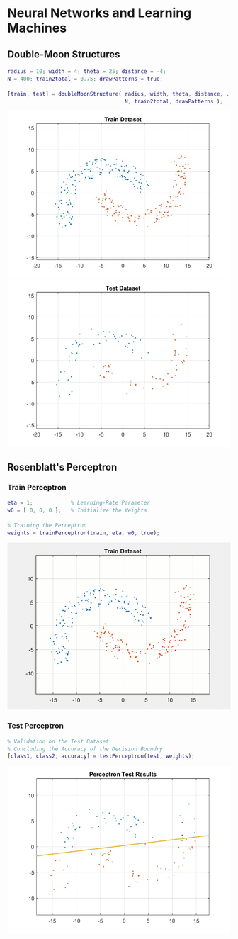 # Neural Networks and Learning Machines

## Double-Moon Structures
```matlab
radius = 10; width = 4; theta = 25; distance = -4;
N = 400; train2total = 0.75; drawPatterns = true;

[train, test] = doubleMoonStructure( radius, width, theta, distance, ...
                                     N, train2total, drawPatterns );
```
![Double-Moon Structure Train Dataset](.\Documentations\Figures\train-dataset.jpg "Double-Moon Structure Train Dataset")
![Double-Moon Structure Test Dataset](.\Documentations\Figures\test-dataset.jpg "Double-Moon Structure Test Dataset")

## Rosenblatt's Perceptron
### Train Perceptron
```matlab
eta = 1;            % Learning-Rate Parameter
w0 = [ 0, 0, 0 ];   % Initialize the Weights

% Training the Perceptron
weights = trainPerceptron(train, eta, w0, true);
```
![Train Perceptron](.\Documentations\Figures\train-perceptron-gif.gif "Train Perceptron")
### Test Perceptron
```matlab
% Validation on the Test Dataset
% Concluding the Accuracy of the Decision Boundry
[class1, class2, accuracy] = testPerceptron(test, weights);
```
![Tesst Perceptron](.\Documentations\Figures\test-perceptron.jpg "Test Perceptron")